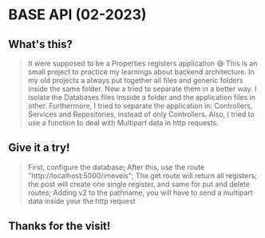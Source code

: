 # BASE API (02-2023)

## What's this?

> It were supposed to be a Properties registers application 😅
> This is an small project to practice my learnings about backend architecture. In my old projects a always put together all files and generic folders inside the same folder. Now a tried to separate them in a better way. I isolate the Databases files insside a folder and the application files in other. Furthermore, I tried to separate the application in: Controllers, Services and Repositories, instead of only Controllers.
> Also, I tried to use a function to deal with Multipart data in http requests.

## Give it a try!

> First, configure the database;
> After this, use the route "http://localhost:5000/imoveis";
> The get route will return all registers; the post will create one single register, and same for put and delete routes;
> Adding v2 to the pathname, you will have to send a multipart data inside your the http request

## Thanks for the visit!
